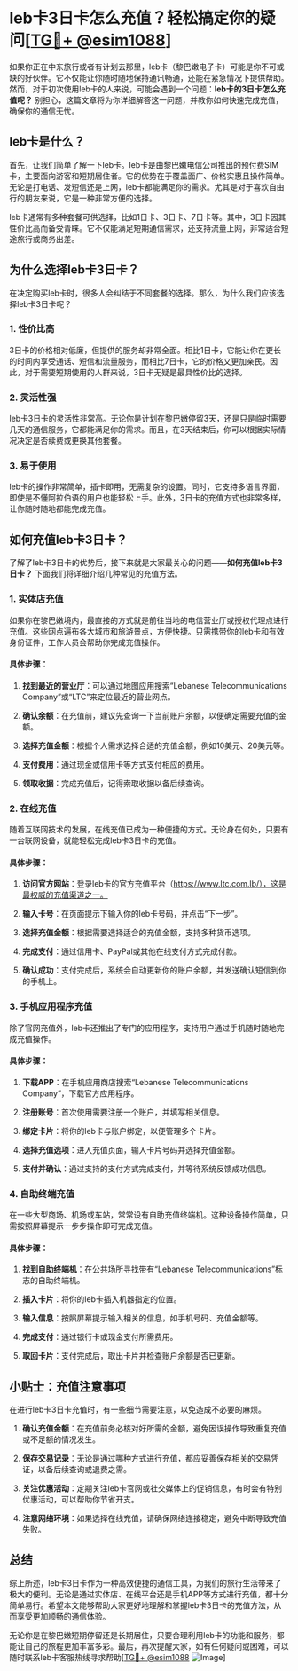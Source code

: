 # leb卡3日卡怎么充值？轻松搞定你的疑问[[TG💪+ @esim1088](https://t.me/s/esim1088)]

如果你正在中东旅行或者有计划去那里，leb卡（黎巴嫩电子卡）可能是你不可或缺的好伙伴。它不仅能让你随时随地保持通讯畅通，还能在紧急情况下提供帮助。然而，对于初次使用leb卡的人来说，可能会遇到一个问题：**leb卡的3日卡怎么充值呢？** 别担心，这篇文章将为你详细解答这一问题，并教你如何快速完成充值，确保你的通信无忧。

## leb卡是什么？

首先，让我们简单了解一下leb卡。leb卡是由黎巴嫩电信公司推出的预付费SIM卡，主要面向游客和短期居住者。它的优势在于覆盖面广、价格实惠且操作简单。无论是打电话、发短信还是上网，leb卡都能满足你的需求。尤其是对于喜欢自由行的朋友来说，它是一种非常方便的选择。

leb卡通常有多种套餐可供选择，比如1日卡、3日卡、7日卡等。其中，3日卡因其性价比高而备受青睐。它不仅能满足短期通信需求，还支持流量上网，非常适合短途旅行或商务出差。

## 为什么选择leb卡3日卡？

在决定购买leb卡时，很多人会纠结于不同套餐的选择。那么，为什么我们应该选择leb卡3日卡呢？

### 1. 性价比高

3日卡的价格相对低廉，但提供的服务却非常全面。相比1日卡，它能让你在更长的时间内享受通话、短信和流量服务，而相比7日卡，它的价格又更加亲民。因此，对于需要短期使用的人群来说，3日卡无疑是最具性价比的选择。

### 2. 灵活性强

leb卡3日卡的灵活性非常高。无论你是计划在黎巴嫩停留3天，还是只是临时需要几天的通信服务，它都能满足你的需求。而且，在3天结束后，你可以根据实际情况决定是否续费或更换其他套餐。

### 3. 易于使用

leb卡的操作非常简单，插卡即用，无需复杂的设置。同时，它支持多语言界面，即使是不懂阿拉伯语的用户也能轻松上手。此外，3日卡的充值方式也非常多样，让你随时随地都能完成充值。

## 如何充值leb卡3日卡？

了解了leb卡3日卡的优势后，接下来就是大家最关心的问题——**如何充值leb卡3日卡？** 下面我们将详细介绍几种常见的充值方法。

### 1. 实体店充值

如果你在黎巴嫩境内，最直接的方式就是前往当地的电信营业厅或授权代理点进行充值。这些网点遍布各大城市和旅游景点，方便快捷。只需携带你的leb卡和有效身份证件，工作人员会帮助你完成充值操作。

#### 具体步骤：

1. **找到最近的营业厅**：可以通过地图应用搜索“Lebanese Telecommunications Company”或“LTC”来定位最近的营业网点。
   
2. **确认余额**：在充值前，建议先查询一下当前账户余额，以便确定需要充值的金额。

3. **选择充值金额**：根据个人需求选择合适的充值金额，例如10美元、20美元等。

4. **支付费用**：通过现金或信用卡等方式支付相应的费用。

5. **领取收据**：完成充值后，记得索取收据以备后续查询。

### 2. 在线充值

随着互联网技术的发展，在线充值已成为一种便捷的方式。无论身在何处，只要有一台联网设备，就能轻松完成leb卡3日卡的充值。

#### 具体步骤：

1. **访问官方网站**：登录leb卡的官方充值平台（https://www.ltc.com.lb/），这是最权威的充值渠道之一。

2. **输入卡号**：在页面提示下输入你的leb卡号码，并点击“下一步”。

3. **选择充值金额**：根据需要选择适合的充值金额，支持多种货币选项。

4. **完成支付**：通过信用卡、PayPal或其他在线支付方式完成付款。

5. **确认成功**：支付完成后，系统会自动更新你的账户余额，并发送确认短信到你的手机上。

### 3. 手机应用程序充值

除了官网充值外，leb卡还推出了专门的应用程序，支持用户通过手机随时随地完成充值操作。

#### 具体步骤：

1. **下载APP**：在手机应用商店搜索“Lebanese Telecommunications Company”，下载官方应用程序。

2. **注册账号**：首次使用需要注册一个账户，并填写相关信息。

3. **绑定卡片**：将你的leb卡与账户绑定，以便管理多个卡片。

4. **选择充值选项**：进入充值页面，输入卡片号码并选择充值金额。

5. **支付并确认**：通过支持的支付方式完成支付，并等待系统反馈成功信息。

### 4. 自助终端充值

在一些大型商场、机场或车站，常常设有自助充值终端机。这种设备操作简单，只需按照屏幕提示一步步操作即可完成充值。

#### 具体步骤：

1. **找到自助终端机**：在公共场所寻找带有“Lebanese Telecommunications”标志的自助终端机。

2. **插入卡片**：将你的leb卡插入机器指定的位置。

3. **输入信息**：按照屏幕提示输入相关的信息，如手机号码、充值金额等。

4. **完成支付**：通过银行卡或现金支付所需费用。

5. **取回卡片**：支付完成后，取出卡片并检查账户余额是否已更新。

## 小贴士：充值注意事项

在进行leb卡3日卡充值时，有一些细节需要注意，以免造成不必要的麻烦。

1. **确认充值金额**：在充值前务必核对好所需的金额，避免因误操作导致重复充值或不足额的情况发生。

2. **保存交易记录**：无论是通过哪种方式进行充值，都应妥善保存相关的交易凭证，以备后续查询或退费之需。

3. **关注优惠活动**：定期关注leb卡官网或社交媒体上的促销信息，有时会有特别优惠活动，可以帮助你节省开支。

4. **注意网络环境**：如果选择在线充值，请确保网络连接稳定，避免中断导致充值失败。

## 总结

综上所述，leb卡3日卡作为一种高效便捷的通信工具，为我们的旅行生活带来了极大的便利。无论是通过实体店、在线平台还是手机APP等方式进行充值，都十分简单易行。希望本文能够帮助大家更好地理解和掌握leb卡3日卡的充值方法，从而享受更加顺畅的通信体验。

无论你是在黎巴嫩短期停留还是长期居住，只要合理利用leb卡的功能和服务，都能让自己的旅程更加丰富多彩。最后，再次提醒大家，如有任何疑问或困难，可以随时联系leb卡客服热线寻求帮助[[TG💪+ @esim1088](https://t.me/s/esim1088) ![Image](https://i.postimg.cc/4NQfJmqS/Snipaste-2025-05-13-00-14-12.png)]